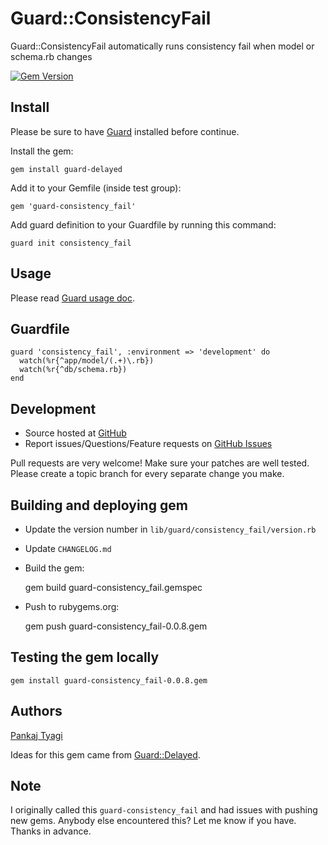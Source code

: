 # Guard::ConsistencyFail

Guard::ConsistencyFail automatically runs consistency fail when model or schema.rb changes

[![Gem Version](https://badge.fury.io/rb/guard-consistency_fail.svg)](http://badge.fury.io/rb/guard-consistency_fail)

## Install

Please be sure to have [Guard](http://github.com/guard/guard) installed before continue.

Install the gem:

    gem install guard-delayed

Add it to your Gemfile (inside test group):

    gem 'guard-consistency_fail'

Add guard definition to your Guardfile by running this command:

    guard init consistency_fail

## Usage

Please read [Guard usage doc](http://github.com/guard/guard#readme).

## Guardfile

    guard 'consistency_fail', :environment => 'development' do
      watch(%r{^app/model/(.+)\.rb})
      watch(%r{^db/schema.rb})
    end

## Development

 * Source hosted at [GitHub](https://github.com/ptyagi16/guard-consistency_fail)
 * Report issues/Questions/Feature requests on [GitHub Issues](https://github.com/ptyagi16/guard-consistency_fail/issues)

Pull requests are very welcome! Make sure your patches are well tested. Please create a topic branch for every separate change
you make.

## Building and deploying gem

 * Update the version number in `lib/guard/consistency_fail/version.rb`
 * Update `CHANGELOG.md`
 * Build the gem:

    gem build guard-consistency_fail.gemspec
    
 * Push to rubygems.org:
 
    gem push guard-consistency_fail-0.0.8.gem
    
## Testing the gem locally

    gem install guard-consistency_fail-0.0.8.gem


## Authors

[Pankaj Tyagi](https://github.com/ptyagi16)

Ideas for this gem came from [Guard::Delayed](https://github.com/guard/guard-delayed).

## Note

I originally called this `guard-consistency_fail` and had issues with pushing new gems.
Anybody else encountered this? Let me know if you have. Thanks in advance.
